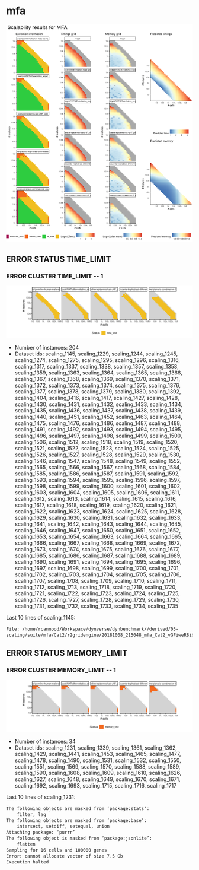 # mfa
![Overview](mfa.png)

## ERROR STATUS TIME_LIMIT

### ERROR CLUSTER TIME_LIMIT -- 1
![Cluster plot](error_class_plots/mfa_time_limit_1.png)

 * Number of instances: 204
 * Dataset ids: scaling_1145, scaling_1229, scaling_1244, scaling_1245, scaling_1274, scaling_1275, scaling_1295, scaling_1296, scaling_1316, scaling_1317, scaling_1337, scaling_1338, scaling_1357, scaling_1358, scaling_1359, scaling_1363, scaling_1364, scaling_1365, scaling_1366, scaling_1367, scaling_1368, scaling_1369, scaling_1370, scaling_1371, scaling_1372, scaling_1373, scaling_1374, scaling_1375, scaling_1376, scaling_1377, scaling_1378, scaling_1379, scaling_1380, scaling_1392, scaling_1404, scaling_1416, scaling_1417, scaling_1427, scaling_1428, scaling_1430, scaling_1431, scaling_1432, scaling_1433, scaling_1434, scaling_1435, scaling_1436, scaling_1437, scaling_1438, scaling_1439, scaling_1440, scaling_1451, scaling_1452, scaling_1463, scaling_1464, scaling_1475, scaling_1476, scaling_1486, scaling_1487, scaling_1488, scaling_1491, scaling_1492, scaling_1493, scaling_1494, scaling_1495, scaling_1496, scaling_1497, scaling_1498, scaling_1499, scaling_1500, scaling_1506, scaling_1512, scaling_1518, scaling_1519, scaling_1520, scaling_1521, scaling_1522, scaling_1523, scaling_1524, scaling_1525, scaling_1526, scaling_1527, scaling_1528, scaling_1529, scaling_1530, scaling_1546, scaling_1547, scaling_1548, scaling_1549, scaling_1552, scaling_1565, scaling_1566, scaling_1567, scaling_1568, scaling_1584, scaling_1585, scaling_1586, scaling_1587, scaling_1591, scaling_1592, scaling_1593, scaling_1594, scaling_1595, scaling_1596, scaling_1597, scaling_1598, scaling_1599, scaling_1600, scaling_1601, scaling_1602, scaling_1603, scaling_1604, scaling_1605, scaling_1606, scaling_1611, scaling_1612, scaling_1613, scaling_1614, scaling_1615, scaling_1616, scaling_1617, scaling_1618, scaling_1619, scaling_1620, scaling_1621, scaling_1622, scaling_1623, scaling_1624, scaling_1625, scaling_1628, scaling_1629, scaling_1630, scaling_1631, scaling_1632, scaling_1633, scaling_1641, scaling_1642, scaling_1643, scaling_1644, scaling_1645, scaling_1646, scaling_1647, scaling_1650, scaling_1651, scaling_1652, scaling_1653, scaling_1654, scaling_1663, scaling_1664, scaling_1665, scaling_1666, scaling_1667, scaling_1668, scaling_1669, scaling_1672, scaling_1673, scaling_1674, scaling_1675, scaling_1676, scaling_1677, scaling_1685, scaling_1686, scaling_1687, scaling_1688, scaling_1689, scaling_1690, scaling_1691, scaling_1694, scaling_1695, scaling_1696, scaling_1697, scaling_1698, scaling_1699, scaling_1700, scaling_1701, scaling_1702, scaling_1703, scaling_1704, scaling_1705, scaling_1706, scaling_1707, scaling_1708, scaling_1709, scaling_1710, scaling_1711, scaling_1712, scaling_1713, scaling_1718, scaling_1719, scaling_1720, scaling_1721, scaling_1722, scaling_1723, scaling_1724, scaling_1725, scaling_1726, scaling_1727, scaling_1728, scaling_1729, scaling_1730, scaling_1731, scaling_1732, scaling_1733, scaling_1734, scaling_1735

Last 10 lines of scaling_1145:
```
File: /home/rcannood/Workspace/dynverse/dynbenchmark//derived/05-scaling/suite/mfa/Cat2/r2gridengine/20181008_215048_mfa_Cat2_vGFiweR8ib/log/log.465.e.txt
```

## ERROR STATUS MEMORY_LIMIT

### ERROR CLUSTER MEMORY_LIMIT -- 1
![Cluster plot](error_class_plots/mfa_memory_limit_1.png)

 * Number of instances: 34
 * Dataset ids: scaling_1231, scaling_1339, scaling_1361, scaling_1362, scaling_1429, scaling_1441, scaling_1453, scaling_1465, scaling_1477, scaling_1478, scaling_1490, scaling_1531, scaling_1532, scaling_1550, scaling_1551, scaling_1569, scaling_1570, scaling_1588, scaling_1589, scaling_1590, scaling_1608, scaling_1609, scaling_1610, scaling_1626, scaling_1627, scaling_1648, scaling_1649, scaling_1670, scaling_1671, scaling_1692, scaling_1693, scaling_1715, scaling_1716, scaling_1717

Last 10 lines of scaling_1231:
```
The following objects are masked from ‘package:stats’:
    filter, lag
The following objects are masked from ‘package:base’:
    intersect, setdiff, setequal, union
Attaching package: ‘purrr’
The following object is masked from ‘package:jsonlite’:
    flatten
Sampling for 16 cells and 100000 genes
Error: cannot allocate vector of size 7.5 Gb
Execution halted
```


